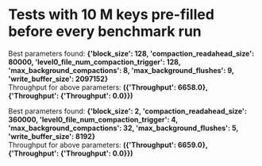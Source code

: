 # Tests with 10 M keys pre-filled before every benchmark run  

Best parameters found: **{'block_size': 128, 'compaction_readahead_size': 80000, 'level0_file_num_compaction_trigger': 128, 'max_background_compactions': 8, 'max_background_flushes': 9, 'write_buffer_size': 2097152}**  
Throughput for above parameters: **({'Throughput': 6658.0}, {'Throughput': {'Throughput': 0.0}})**  

Best parameters found: **{'block_size': 2, 'compaction_readahead_size': 360000, 'level0_file_num_compaction_trigger': 4, 'max_background_compactions': 32, 'max_background_flushes': 5, 'write_buffer_size': 8192}**  
Throughput for above parameters: **({'Throughput': 6659.0}, {'Throughput': {'Throughput': 0.0}})**  